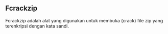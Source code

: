 ## Fcrackzip

Fcrackzip adalah alat yang digunakan untuk membuka (crack) file zip yang terenkripsi dengan kata sandi.
